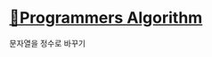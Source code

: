 
<a href="https://programmers.co.kr/learn/challenges"><h1>📖Programmers Algorithm</h1></a>


문자열을 정수로 바꾸기<br>
